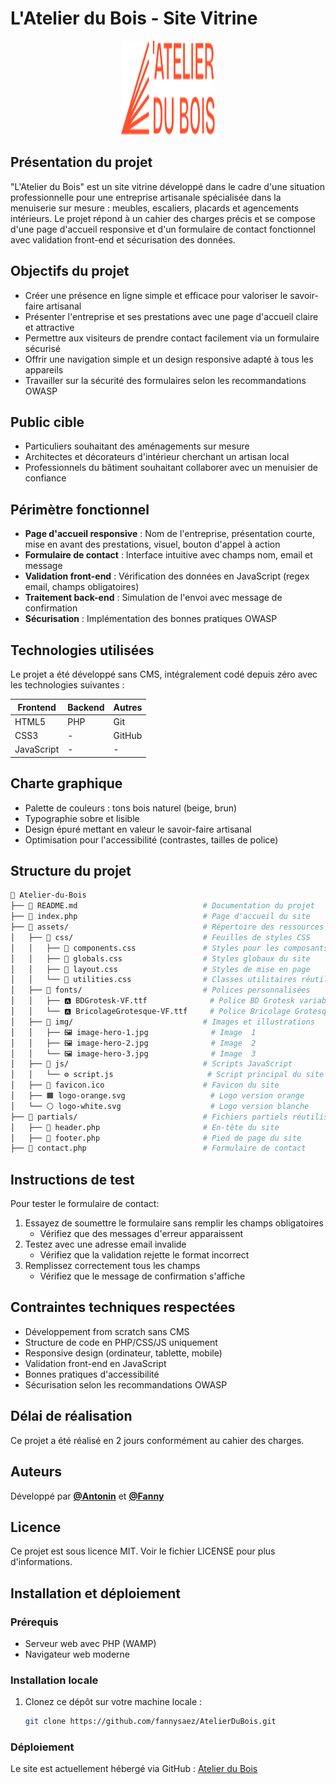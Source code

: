 # L'Atelier du Bois - Site Vitrine

<p align="center">
  <img src="./assets/logo-orange.svg" width="150" height="150" alt="Logo">
</p>

## Présentation du projet

"L'Atelier du Bois" est un site vitrine développé dans le cadre d'une situation professionnelle pour une entreprise artisanale spécialisée dans la menuiserie sur mesure : meubles, escaliers, placards et agencements intérieurs. Le projet répond à un cahier des charges précis et se compose d'une page d'accueil responsive et d'un formulaire de contact fonctionnel avec validation front-end et sécurisation des données.

## Objectifs du projet

- Créer une présence en ligne simple et efficace pour valoriser le savoir-faire artisanal
- Présenter l'entreprise et ses prestations avec une page d'accueil claire et attractive
- Permettre aux visiteurs de prendre contact facilement via un formulaire sécurisé
- Offrir une navigation simple et un design responsive adapté à tous les appareils
- Travailler sur la sécurité des formulaires selon les recommandations OWASP

## Public cible

- Particuliers souhaitant des aménagements sur mesure
- Architectes et décorateurs d'intérieur cherchant un artisan local
- Professionnels du bâtiment souhaitant collaborer avec un menuisier de confiance

## Périmètre fonctionnel

- **Page d'accueil responsive** : Nom de l'entreprise, présentation courte, mise en avant des prestations, visuel, bouton d'appel à action
- **Formulaire de contact** : Interface intuitive avec champs nom, email et message
- **Validation front-end** : Vérification des données en JavaScript (regex email, champs obligatoires)
- **Traitement back-end** : Simulation de l'envoi avec message de confirmation
- **Sécurisation** : Implémentation des bonnes pratiques OWASP

## Technologies utilisées

Le projet a été développé sans CMS, intégralement codé depuis zéro avec les technologies suivantes :

| Frontend | Backend | Autres |
|----------|---------|--------|
| HTML5    | PHP     | Git    |
| CSS3     | -       | GitHub |
| JavaScript | -     | -      |

## Charte graphique

- Palette de couleurs : tons bois naturel (beige, brun)
- Typographie sobre et lisible
- Design épuré mettant en valeur le savoir-faire artisanal
- Optimisation pour l'accessibilité (contrastes, tailles de police)

## Structure du projet

```bash
📁 Atelier-du-Bois
├── 📝 README.md                            # Documentation du projet
├── 📝 index.php                            # Page d'accueil du site
├── 📁 assets/                              # Répertoire des ressources
│   ├── 📁 css/                             # Feuilles de styles CSS
│   │   ├── 🎨 components.css               # Styles pour les composants UI
│   │   ├── 🎨 globals.css                  # Styles globaux du site
│   │   ├── 🎨 layout.css                   # Styles de mise en page
│   │   └── 🎨 utilities.css                # Classes utilitaires réutilisables
│   ├── 📁 fonts/                           # Polices personnalisées
│   │   ├── 🅰️ BDGrotesk-VF.ttf              # Police BD Grotesk variable
│   │   └── 🅰️ BricolageGrotesque-VF.ttf     # Police Bricolage Grotesque variable
│   ├── 📁 img/                             # Images et illustrations
│   │   ├── 🖼️ image-hero-1.jpg              # Image  1
│   │   ├── 🖼️ image-hero-2.jpg              # Image  2
│   │   └── 🖼️ image-hero-3.jpg              # Image  3
│   ├── 📁 js/                              # Scripts JavaScript
│   │   └── ⚙️ script.js                     # Script principal du site
│   ├── 🌟 favicon.ico                      # Favicon du site
│   ├── 🟧 logo-orange.svg                   # Logo version orange
│   └── ⚪ logo-white.svg                    # Logo version blanche
├── 📁 partials/                            # Fichiers partiels réutilisables
│   ├── 🧩 header.php                       # En-tête du site
│   ├── 🧩 footer.php                       # Pied de page du site
├── 📨 contact.php                          # Formulaire de contact
```

## Instructions de test

Pour tester le formulaire de contact:
1. Essayez de soumettre le formulaire sans remplir les champs obligatoires
   - Vérifiez que des messages d'erreur apparaissent
2. Testez avec une adresse email invalide
   - Vérifiez que la validation rejette le format incorrect
3. Remplissez correctement tous les champs
   - Vérifiez que le message de confirmation s'affiche

## Contraintes techniques respectées

- Développement from scratch sans CMS
- Structure de code en PHP/CSS/JS uniquement
- Responsive design (ordinateur, tablette, mobile)
- Validation front-end en JavaScript
- Bonnes pratiques d'accessibilité
- Sécurisation selon les recommandations OWASP

## Délai de réalisation

Ce projet a été réalisé en 2 jours conformément au cahier des charges.

## Auteurs
Développé par [**@Antonin**](https://github.com/HeyAnto) et [**@Fanny**](https://github.com/fannysaez)

## Licence
Ce projet est sous licence MIT. Voir le fichier LICENSE pour plus d'informations.

## Installation et déploiement

### Prérequis
- Serveur web avec PHP (WAMP)
- Navigateur web moderne

### Installation locale
1. Clonez ce dépôt sur votre machine locale :
   ```bash
   git clone https://github.com/fannysaez/AtelierDuBois.git
   ```


### Déploiement
Le site est actuellement hébergé via GitHub :
[Atelier du Bois](https://github.com/fannysaez/AtelierDuBois.git)
